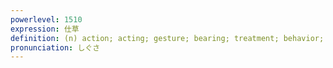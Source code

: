 ```yaml
---
powerlevel: 1510
expression: 仕草
definition: (n) action; acting; gesture; bearing; treatment; behavior; behaviour
pronunciation: しぐさ
---
```

